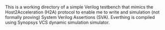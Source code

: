 This is a working directory of a simple Verilog testbench that mimics the Host2Acceleration (H2A) 
protocol to enable me to write and simulation (not formally proving) System Verilog Assertions (SVA).
Everthing is compiled using Synopsys VCS dynamic simulation simulator. 
